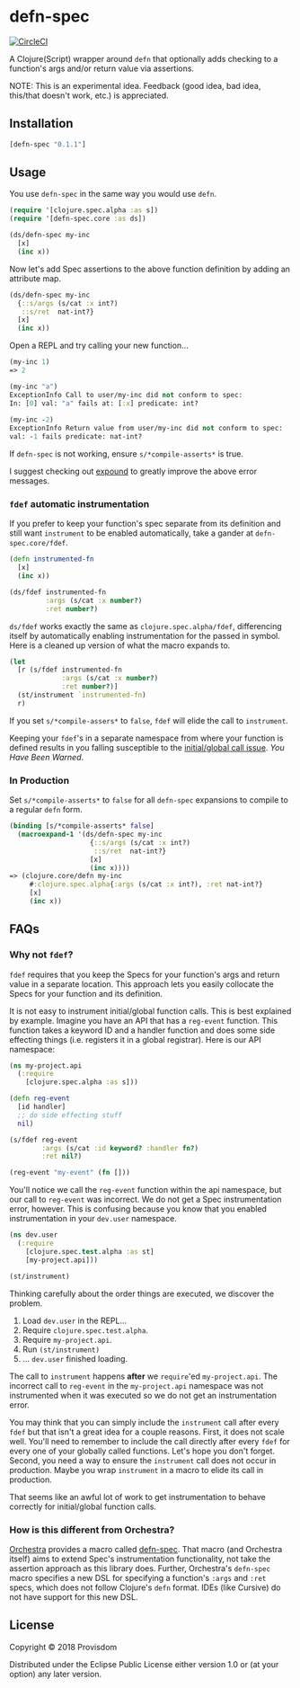# defn-spec

[![CircleCI](https://circleci.com/gh/Provisdom/defn-spec.svg?style=svg)](https://circleci.com/gh/Provisdom/defn-spec)

A Clojure(Script) wrapper around `defn` that optionally adds checking to a 
function's args and/or return value via assertions.

NOTE: This is an experimental idea. Feedback (good idea, bad idea, this/that 
doesn't work, etc.) is appreciated.

## Installation

[](dependency)
```clojure
[defn-spec "0.1.1"]
```
[](/dependency)


## Usage

You use `defn-spec` in the same way you would use `defn`. 

```clojure
(require '[clojure.spec.alpha :as s])
(require '[defn-spec.core :as ds])

(ds/defn-spec my-inc
  [x]
  (inc x))
```

Now let's add Spec assertions to the above function definition by adding an
attribute map.

```clojure
(ds/defn-spec my-inc
  {::s/args (s/cat :x int?)
   ::s/ret  nat-int?}
  [x]
  (inc x))
```

Open a REPL and try calling your new function...

```clojure
(my-inc 1)
=> 2

(my-inc "a")
ExceptionInfo Call to user/my-inc did not conform to spec:
In: [0] val: "a" fails at: [:x] predicate: int?
  
(my-inc -2)
ExceptionInfo Return value from user/my-inc did not conform to spec:
val: -1 fails predicate: nat-int?
```

If `defn-spec` is not working, ensure `s/*compile-asserts*` is true.

I suggest checking out [expound](https://github.com/bhb/expound) to greatly improve
the above error messages.

### `fdef` automatic instrumentation

If you prefer to keep your function's spec separate from its definition and still
want `instrument` to be enabled automatically, take a gander at `defn-spec.core/fdef`.

```clojure
(defn instrumented-fn
  [x]
  (inc x))

(ds/fdef instrumented-fn
         :args (s/cat :x number?)
         :ret number?)
```

`ds/fdef` works exactly the same as `clojure.spec.alpha/fdef`, differencing itself
by automatically enabling instrumentation for the passed in symbol. Here is a 
cleaned up version of what the macro expands to.

```clojure
(let
  [r (s/fdef instrumented-fn
             :args (s/cat :x number?)
             :ret number?)]
  (st/instrument `instrumented-fn)
  r)
```

If you set `s/*compile-assers*` to `false`, `fdef` will elide the call to `instrument`.

Keeping your `fdef`'s in a separate namespace from where your function is defined
results in you falling susceptible to the [initial/global call issue](#why-not-fdef).
_You Have Been Warned_.

### In Production

Set `s/*compile-asserts*` to `false` for all `defn-spec` expansions to compile to
a regular `defn` form.

```clojure
(binding [s/*compile-asserts* false]
  (macroexpand-1 '(ds/defn-spec my-inc
                    {::s/args (s/cat :x int?)
                     ::s/ret  nat-int?}
                    [x]
                    (inc x))))
=> (clojure.core/defn my-inc 
     #:clojure.spec.alpha{:args (s/cat :x int?), :ret nat-int?} 
     [x] 
     (inc x))
```

## FAQs

### Why not `fdef`?

`fdef` requires that you keep the Specs for your function's args and return value
in a separate location. This approach lets you easily collocate the Specs for your 
function and its definition.

It is not easy to instrument initial/global function calls. This is best explained
by example. Imagine you have an API that has a `reg-event` function. This function 
takes a keyword ID and a handler function and does some side effecting things 
(i.e. registers it in a global registrar). Here is our API namespace: 

```clojure
(ns my-project.api
  (:require
    [clojure.spec.alpha :as s]))

(defn reg-event
  [id handler]
  ;; do side effecting stuff
  nil)

(s/fdef reg-event
        :args (s/cat :id keyword? :handler fn?)
        :ret nil?)

(reg-event "my-event" (fn []))
```

You'll notice we call the `reg-event` function within the api namespace, but our
call to `reg-event` was incorrect. We do not get a Spec instrumentation error, 
however. This is confusing because you know that you enabled instrumentation
in your `dev.user` namespace.

```clojure
(ns dev.user
  (:require
    [clojure.spec.test.alpha :as st]
    [my-project.api]))

(st/instrument)
```

Thinking carefully about the order things are executed, we discover the problem.

1. Load `dev.user` in the REPL...
2. Require `clojure.spec.test.alpha`.
3. Require `my-project.api`.
4. Run `(st/instrument)`
5. ... `dev.user` finished loading.

The call to `instrument` happens **after** we `require`'ed `my-project.api`.
The incorrect call to `reg-event` in the `my-project.api` namespace was not 
instrumented when it was executed so we do not get an instrumentation error.

You may think that you can simply include the `instrument` call after every `fdef`
but that isn't a great idea for a couple reasons. First, it does not scale well.
You'll need to remember to include the call directly after every `fdef` for every
one of your globally called functions. Let's hope you don't forget. Second, you
need a way to ensure the `instrument` call does not occur in production. Maybe
you wrap `instrument` in a macro to elide its call in production. 

That seems like an awful lot of work to get instrumentation to behave correctly 
for initial/global function calls. 

### How is this different from Orchestra?

[Orchestra](https://github.com/jeaye/orchestra) provides a macro called 
[defn-spec](https://github.com/jeaye/orchestra#defn-spec). That macro (and Orchestra
itself) aims to extend Spec's instrumentation functionality, not take the assertion
approach as this library does. Further, Orchestra's `defn-spec` macro specifies
a new DSL for specifying a function's `:args` and `:ret` specs, which does not 
follow Clojure's `defn` format. IDEs (like Cursive) do not have support for this
new DSL.

## License

Copyright © 2018 Provisdom

Distributed under the Eclipse Public License either version 1.0 or (at
your option) any later version.
